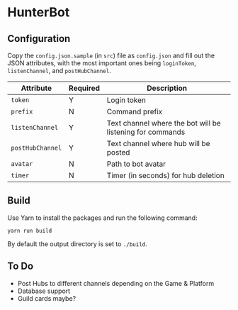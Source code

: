 # HunterBot

## Configuration

Copy the `config.json.sample` (in `src`) file as `config.json` and fill out the JSON attributes, with the most important ones being `loginToken`, `listenChannel`, and `postHubChannel`.

| Attribute        | Required | Description                                               |
| ---------------- | -------- | --------------------------------------------------------- |
| `token`          | Y        | Login token                                               |
| `prefix`         | N        | Command prefix                                            |
| `listenChannel`  | Y        | Text channel where the bot will be listening for commands |
| `postHubChannel` | Y        | Text channel where hub will be posted                     |
| `avatar`         | N        | Path to bot avatar                                        |
| `timer`          | N        | Timer (in seconds) for hub deletion                       |

## Build

Use Yarn to install the packages and run the following command:

`yarn run build`

By default the output directory is set to `./build`.

## To Do

-   Post Hubs to different channels depending on the Game & Platform
-   Database support
-   Guild cards maybe?
